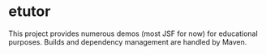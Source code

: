 etutor
======
This project provides numerous demos (most JSF for now) for educational purposes. Builds and dependency management are handled by Maven.
